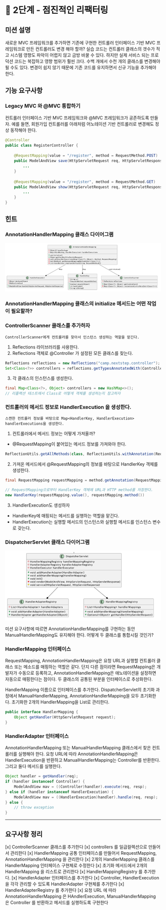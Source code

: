 # 🚀 2단계 - 점진적인 리팩터링

## 미션 설명
새로운 MVC 프레임워크를 추가하면 기존에 구현한 컨트롤러 인터페이스 기반 MVC 프레임워크로 만든 컨트롤러도 변경 해야 할까?
실습 코드는 컨트롤러 클래스의 갯수가 적고 시스템 영향도 파악이 어렵지 않고 금방 바꿀 수 있다.
하지만 실제 서비스 되는 프로덕션 코드는 복잡하고 영향 범위가 훨씬 크다.
수백 개에서 수천 개의 클래스를 변경해야 될 수도 있다.
변경이 쉽지 않기 때문에 기존 코드를 유지하면서 신규 기능을 추가해야 한다.

## 기능 요구사항

### Legacy MVC 와 @MVC 통합하기
컨트롤러 인터페이스 기반 MVC 프레임워크와 @MVC 프레임워크가 공존하도록 만들자.
예를 들면, 회원가입 컨트롤러를 아래처럼 어노테이션 기반 컨트롤러로 변경해도 정상 동작해야 한다.
```java
@Controller
public class RegisterController {

    @RequestMapping(value = "/register", method = RequestMethod.POST)
    public ModelAndView save(HttpServletRequest req, HttpServletResponse res) {
        ...
    }

    @RequestMapping(value = "/register", method = RequestMethod.GET)
    public ModelAndView show(HttpServletRequest req, HttpServletResponse res) {
        ...
    }
}
```

## 힌트

### AnnotationHandlerMapping 클래스 다이어그램
![img.png](img.png)

### AnnotationHandlerMapping 클래스의 initialize 메서드는 어떤 작업이 필요할까?
### ControllerScanner 클래스를 추가하자
```text
ControllerScanner에게 컨트롤러를 찾아서 인스턴스 생성하는 역할을 맡긴다.
```

1. Reflections 라이브러리를 사용한다.
2. Reflections 객체로 @Controller 가 설정된 모든 클래스를 찾는다.

```java
Reflections reflections = new Reflections("camp.nextstep.controller");
Set<Class<?>> controllers = reflections.getTypesAnnotatedWith(Controller.class);
```

3. 각 클래스의 인스턴스를 생성한다.

```java
final Map<Class<?>, Object> controllers = new HashMap<>();
// 리플랙션 테스트에서 Class로 어떻게 객체를 생성하는지 참고하자
```

### 컨트롤러의 메서드 정보로 HandlerExecution 을 생성한다.
```text
스캔한 컨트롤러 정보를 바탕으로 Map<HandlerKey, HandlerExecution> handlerExecutions을 생성한다.
```

1. 컨트롤러에서 메서드 정보는 어떻게 가져올까?
- @RequestMapping이 붙어있는 메서드 정보를 가져와야 한다.
```java
ReflectionUtils.getAllMethods(class, ReflectionUtils.withAnnotation(RequestMapping.class))
```

2. 가져온 메서드에서 @RequestMapping의 정보를 바탕으로 HandlerKey 객체를 생성한다.
```java
final RequestMapping requestMapping = method.getAnnotation(RequestMapping.class);
```

```java
// RequestMapping으로부터 HandlerKey 객체에 URL과 HTTP method를 저장한다.
new HandlerKey(requestMapping.value(), requestMapping.method())
```

3. HandlerExecution도 생성하자
- HandlerKey에 매핑되는 메서드를 실행하는 역할을 맡긴다.
- HandlerExecution는 실행할 메서드의 인스턴스와 실행할 메서드를 인스턴스 변수로 갖는다.

### DispatcherServlet 클래스 다이어그램
![img_1.png](img_1.png)

미션 요구사항에 따르면 AnnotationHandlerMapping를 구현하는 동안 ManualHandlerMapping도 유지해야 한다.
어떻게 두 클래스를 통합시킬 것인가?

### HandlerMapping 인터페이스
RequestMapping, AnnotationHandlerMapping은 요청 URL과 실행할 컨트롤러 클래스 또는 메소드를 매핑하는 역할은 같다.
단지 다른 점이라면 RequestMapping은 개발자가 수동으로 등록하고, AnnotationHandlerMapping은 애노테이션을 설정하면 자동으로 매핑한다는 점이다.
두 클래스의 공통된 부분을 인터페이스로 추상화한다.

HandlerMapping 이름으로 인터페이스를 추가한다.
DispatcherServlet의 초기화 과정에서 ManualHandlerMapping, AnnotationHandlerMapping을 모두 초기화한다. 초기화한 2개의 HandlerMapping을 List로 관리한다.

```java
public interface HandlerMapping {
    Object getHandler(HttpServletRequest request);
}
```

### HandlerAdapter 인터페이스
AnnotationHandlerMapping 또는 ManualHandlerMapping 클래스에서 찾은 컨트롤러를 실행해야 한다.
요청 URL에 따라 AnnotationHandlerMapping은 HandlerExecution을 반환하고 ManualHandlerMapping는 Controller를 반환한다. 그리고 둘다 메서드를 실행한다.

```java
Object handler = getHandler(req);
if (handler instanceof Controller) {
    ModelAndView mav = ((Controller)handler).execute(req, resp);
} else if (handler instanceof HandlerExecution) {
    ModelAndView mav = ((HandlerExecution)handler).handle(req, resp);
} else {
    // throw exception
}
```

---

## 요구사항 정리

[x] ControllerScanner 클래스를 추가한다
[x] controllers 를 일급컬렉션으로 만들어서 관리한다
[x] HandlerMapping 공통 인터페이스를 만들어서 RequestMapping, AnnotationHandlerMapping 을 관리한다
    [x] 2개의 HandlerMapping 클래스를 HandlerMapping 인터페이스 구현체로 수정한다
    [x] 초기화 메서드에서 2개의 HandlerMapping 을 리스트로 관리한다
    [x] HandlerMappingRegistry 를 추가한다.
[x] HandlerAdapter 인터페이스를 추가한다
    [x] Controller, HandlerExecution 을 각각 관리할 수 있도록 HandlerAdapter 구현체를 추가한다 
    [x] HandlerAdapterRegistry 를 추가한다
    [x] 요청 URL 에 따라 AnnotationHandlerMapping 은 HAndlerExecution, ManualHandlerMapping 은 Controller 를 반환하고 메서드를 실행하도록 구현한다
